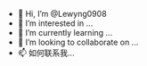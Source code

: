 - 👋 Hi, I’m @Lewyng0908
- 👀 I’m interested in ...
- 🌱 I’m currently learning ...
- 💞️ I’m looking to collaborate on ...
- 📫 如何联系我...

<!---
Lewyng0908/Lewyng0908 is a ✨ special ✨ repository because its `README.md` (this file) appears on your GitHub profile.
You can click the Preview link to take a look at your changes.
--->
